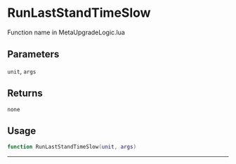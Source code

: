 # RunLastStandTimeSlow
Function name in MetaUpgradeLogic.lua
## Parameters
`unit`, `args`
## Returns
`none`
## Usage
```lua
function RunLastStandTimeSlow(unit, args)
```
---
